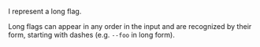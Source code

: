 I represent a long flag.

Long flags can appear in any order in the input and are recognized by their form, starting with dashes (e.g. `--foo` in long form).